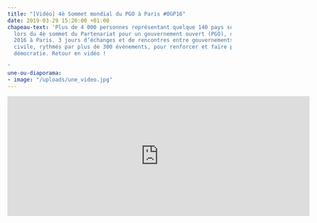 ```yaml
---
title: "[Vidéo] 4è Sommet mondial du PGO à Paris #OGP16"
date: 2019-03-29 15:20:00 +01:00
chapeau-text: 'Plus de 4 000 personnes représentant quelque 140 pays se sont rassemblées
  lors du 4è sommet du Partenariat pour un gouvernement ouvert (PGO), du 7 au 9 décembre
  2016 à Paris. 3 jours d’échanges et de rencontres entre gouvernements et société
  civile, rythmés par plus de 300 évènements, pour renforcer et faire progresser la
  démocratie. Retour en vidéo !

'
une-ou-diaporama:
- image: "/uploads/une_video.jpg"
---
```


<iframe frameborder="0" width="680" height="270" src="https://www.dailymotion.com/embed/video/x561dnl" allowfullscreen allow="autoplay"></iframe>